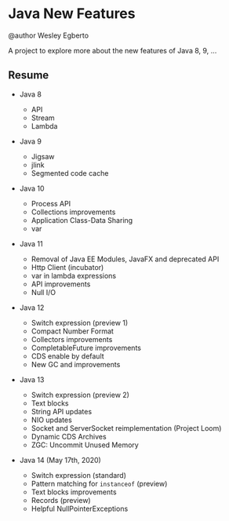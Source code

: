 # Java New Features

@author Wesley Egberto

A project to explore more about the new features of Java 8, 9, ...

## Resume

* Java 8
  * API
  * Stream
  * Lambda
  
* Java 9
  * Jigsaw
  * jlink
  * Segmented code cache

* Java 10
  * Process API
  * Collections improvements
  * Application Class-Data Sharing
  * var

* Java 11
  * Removal of Java EE Modules, JavaFX and deprecated API
  * Http Client (incubator)
  * var in lambda expressions
  * API improvements
  * Null I/O

* Java 12
  * Switch expression (preview 1)
  * Compact Number Format
  * Collectors improvements
  * CompletableFuture improvements
  * CDS enable by default
  * New GC and improvements

* Java 13
  * Switch expression (preview 2)
  * Text blocks
  * String API updates
  * NIO updates
  * Socket and ServerSocket reimplementation (Project Loom)
  * Dynamic CDS Archives
  * ZGC: Uncommit Unused Memory

* Java 14 (May 17th, 2020)
  * Switch expression (standard)
  * Pattern matching for `instanceof` (preview)
  * Text blocks improvements
  * Records (preview)
  * Helpful NullPointerExceptions